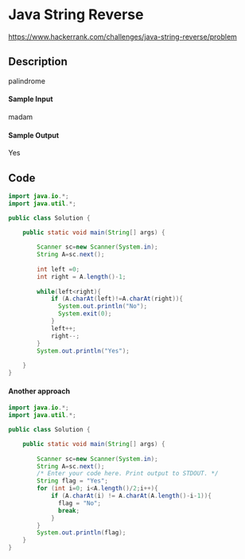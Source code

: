 # Java String Reverse
https://www.hackerrank.com/challenges/java-string-reverse/problem

## Description
palindrome

#### Sample Input

madam
#### Sample Output

Yes

## Code
```java
import java.io.*;
import java.util.*;

public class Solution {

    public static void main(String[] args) {
        
        Scanner sc=new Scanner(System.in);
        String A=sc.next();
        
        int left =0;
        int right = A.length()-1;
        
        while(left<right){
            if (A.charAt(left)!=A.charAt(right)){
              System.out.println("No");
              System.exit(0);
            }
            left++;
            right--;
        }
        System.out.println("Yes");
        
    }
}
```
#### Another approach
```java
import java.io.*;
import java.util.*;

public class Solution {

    public static void main(String[] args) {
        
        Scanner sc=new Scanner(System.in);
        String A=sc.next();
        /* Enter your code here. Print output to STDOUT. */
        String flag = "Yes";
        for (int i=0; i<A.length()/2;i++){
            if (A.charAt(i) != A.charAt(A.length()-i-1)){
              flag = "No";
              break;
            }
        }
        System.out.println(flag);
    }
}
```
